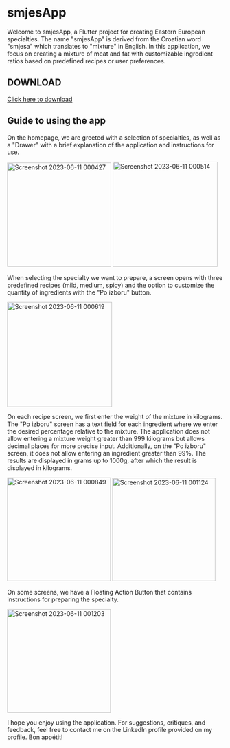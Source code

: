 # smjesApp

Welcome to smjesApp, a Flutter project for creating Eastern European specialties. The name "smjesApp" is derived from the Croatian word "smjesa" which translates to "mixture" in English. In this application, we focus on creating a mixture of meat and fat with customizable ingredient ratios based on predefined recipes or user preferences.

## DOWNLOAD

[Click here to download](https://github.com/Lovric348/smjesApp/releases/tag/v0.1.0)

## Guide to using the app

On the homepage, we are greeted with a selection of specialties, as well as a "Drawer" with a brief explanation of the application and instructions for use.

<img width="242" alt="Screenshot 2023-06-11 000427" src="https://github.com/Lovric348/smjesApp/assets/70754640/0fd4554f-1f26-4007-90d8-21712f13f532">

<img width="244" alt="Screenshot 2023-06-11 000514" src="https://github.com/Lovric348/smjesApp/assets/70754640/3b9ec376-e01d-485b-b6fc-193e52a2670c">

When selecting the specialty we want to prepare, a screen opens with three predefined recipes (mild, medium, spicy) and the option to customize the quantity of ingredients with the "Po izboru" button.

<img width="244" alt="Screenshot 2023-06-11 000619" src="https://github.com/Lovric348/smjesApp/assets/70754640/07b9065a-d07d-4d69-958f-daeb5762ae64">


On each recipe screen, we first enter the weight of the mixture in kilograms.
The "Po izboru" screen has a text field for each ingredient where we enter the desired percentage relative to the mixture.
The application does not allow entering a mixture weight greater than 999 kilograms but allows decimal places for more precise input. Additionally, on the "Po izboru" screen, it does not allow entering an ingredient greater than 99%. The results are displayed in grams up to 1000g, after which the result is displayed in kilograms.


<img width="241" alt="Screenshot 2023-06-11 000849" src="https://github.com/Lovric348/smjesApp/assets/70754640/c42246ea-0ae5-4277-b926-42c37f7b19be">

<img width="240" alt="Screenshot 2023-06-11 001124" src="https://github.com/Lovric348/smjesApp/assets/70754640/de7fcdc4-e588-4f0b-99af-1eb9661acd0a">


On some screens, we have a Floating Action Button that contains instructions for preparing the specialty.

<img width="241" alt="Screenshot 2023-06-11 001203" src="https://github.com/Lovric348/smjesApp/assets/70754640/9e350b69-6a69-4e3d-9dc4-029cfb23b8be">


I hope you enjoy using the application.
For suggestions, critiques, and feedback, feel free to contact me on the LinkedIn profile provided on my profile.
Bon appétit!
